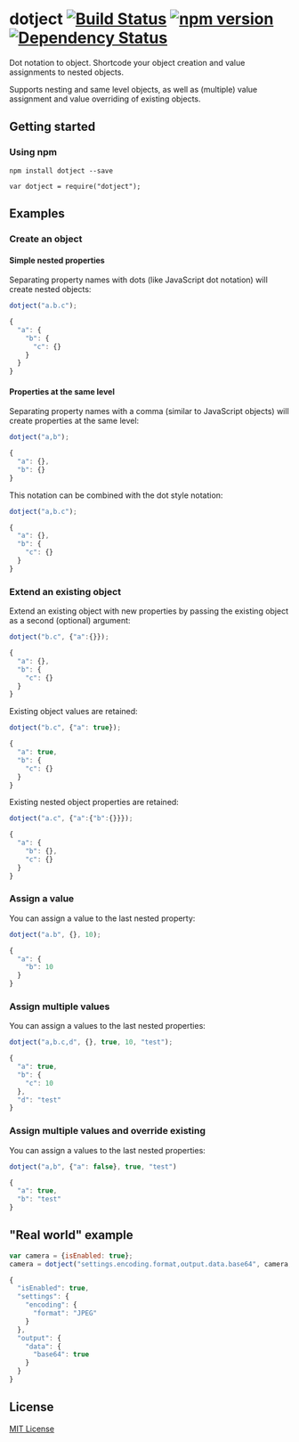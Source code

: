 # dotject [![Build Status](https://travis-ci.org/leecrossley/dotject.png?branch=master)](https://travis-ci.org/leecrossley/dotject) [![npm version](https://badge.fury.io/js/dotject.png)](https://npmjs.org/package/dotject) [![Dependency Status](https://david-dm.org/leecrossley/dotject/status.png)](https://david-dm.org/leecrossley/dotject#info=dependencies)

Dot notation to object. Shortcode your object creation and value assignments to nested objects.

Supports nesting and same level objects, as well as (multiple) value assignment and value overriding of existing objects.

## Getting started

### Using npm

```
npm install dotject --save
```

```
var dotject = require("dotject");
```

## Examples

### Create an object

#### Simple nested properties

Separating property names with dots (like JavaScript dot notation) will create nested objects:

```javascript
dotject("a.b.c");

{
  "a": {
    "b": {
      "c": {}
    }
  }
}

```

#### Properties at the same level

Separating property names with a comma (similar to JavaScript objects) will create properties at the same level:

```javascript
dotject("a,b");

{
  "a": {},
  "b": {}
}

```

This notation can be combined with the dot style notation:

```javascript
dotject("a,b.c");

{
  "a": {},
  "b": {
    "c": {}
  }
}

```

### Extend an existing object

Extend an existing object with new properties by passing the existing object as a second (optional) argument:

```javascript
dotject("b.c", {"a":{}});

{
  "a": {},
  "b": {
    "c": {}
  }
}

```

Existing object values are retained:

```javascript
dotject("b.c", {"a": true});

{
  "a": true,
  "b": {
    "c": {}
  }
}

```

Existing nested object properties are retained:

```javascript
dotject("a.c", {"a":{"b":{}}});

{
  "a": {
    "b": {},
    "c": {}
  }
}

```

### Assign a value

You can assign a value to the last nested property:

```javascript
dotject("a.b", {}, 10);

{
  "a": {
    "b": 10
  }
}

```

### Assign multiple values

You can assign a values to the last nested properties:

```javascript
dotject("a,b.c,d", {}, true, 10, "test");

{
  "a": true,
  "b": {
    "c": 10
  },
  "d": "test"
}

```

### Assign multiple values and override existing

You can assign a values to the last nested properties:

```javascript
dotject("a,b", {"a": false}, true, "test")

{
  "a": true,
  "b": "test"
}

```

## "Real world" example

```javascript
var camera = {isEnabled: true};
camera = dotject("settings.encoding.format,output.data.base64", camera, "JPEG", true);

{
  "isEnabled": true,
  "settings": {
    "encoding": {
      "format": "JPEG"
    }
  },
  "output": {
    "data": {
      "base64": true
    }
  }
}

```

## License

[MIT License](http://ilee.mit-license.org)
